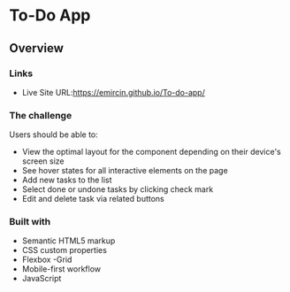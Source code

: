 # To-Do App

## Overview

### Links

- Live Site URL:https://emircin.github.io/To-do-app/

### The challenge

Users should be able to:

- View the optimal layout for the component depending on their device's screen size
- See hover states for all interactive elements on the page
- Add new tasks to the list
- Select done or undone tasks by clicking check mark
- Edit and delete task via related buttons


### Built with

- Semantic HTML5 markup
- CSS custom properties
- Flexbox -Grid
- Mobile-first workflow
- JavaScript
